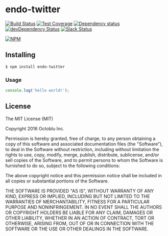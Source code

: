 # endo-twitter

[![Build Status](https://travis-ci.org/octoblu/endo-twitter.svg?branch=master)](https://travis-ci.org/octoblu/endo-twitter)
[![Test Coverage](https://codecov.io/gh/octoblu/endo-twitter/branch/master/graph/badge.svg)](https://codecov.io/gh/octoblu/endo-twitter)
[![Dependency status](http://img.shields.io/david/octoblu/endo-twitter.svg?style=flat)](https://david-dm.org/octoblu/endo-twitter)
[![devDependency Status](http://img.shields.io/david/dev/octoblu/endo-twitter.svg?style=flat)](https://david-dm.org/octoblu/endo-twitter#info=devDependencies)
[![Slack Status](http://community-slack.octoblu.com/badge.svg)](http://community-slack.octoblu.com)

[![NPM](https://nodei.co/npm/endo-twitter.svg?style=flat)](https://npmjs.org/package/endo-twitter)


## Installing

```bash
$ npm install endo-twitter
```

### Usage

```javascript
console.log('hello world!');
```

## License

The MIT License (MIT)

Copyright 2016 Octoblu Inc.

Permission is hereby granted, free of charge, to any person obtaining a copy
of this software and associated documentation files (the "Software"), to deal
in the Software without restriction, including without limitation the rights
to use, copy, modify, merge, publish, distribute, sublicense, and/or sell
copies of the Software, and to permit persons to whom the Software is
furnished to do so, subject to the following conditions:

The above copyright notice and this permission notice shall be included in
all copies or substantial portions of the Software.

THE SOFTWARE IS PROVIDED "AS IS", WITHOUT WARRANTY OF ANY KIND, EXPRESS OR
IMPLIED, INCLUDING BUT NOT LIMITED TO THE WARRANTIES OF MERCHANTABILITY,
FITNESS FOR A PARTICULAR PURPOSE AND NONINFRINGEMENT. IN NO EVENT SHALL THE
AUTHORS OR COPYRIGHT HOLDERS BE LIABLE FOR ANY CLAIM, DAMAGES OR OTHER
LIABILITY, WHETHER IN AN ACTION OF CONTRACT, TORT OR OTHERWISE, ARISING FROM,
OUT OF OR IN CONNECTION WITH THE SOFTWARE OR THE USE OR OTHER DEALINGS IN
THE SOFTWARE.
